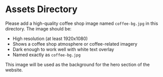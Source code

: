 # Assets Directory

Please add a high-quality coffee shop image named `coffee-bg.jpg` in this directory. The image should be:
- High resolution (at least 1920x1080)
- Shows a coffee shop atmosphere or coffee-related imagery
- Dark enough to work well with white text overlay
- Named exactly as `coffee-bg.jpg`

This image will be used as the background for the hero section of the website. 